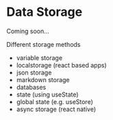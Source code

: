 # Data Storage

Coming soon...

Different storage methods

- variable storage
- localstorage (react based apps)
- json storage
- markdown storage
- databases
- state (using useState)
- global state (e.g. useStore)
- async storage (react native)
